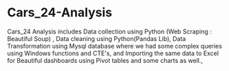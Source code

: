 # Cars_24-Analysis
Cars_24 Analysis includes Data collection using Python (Web Scraping : Beautiful Soup) , Data cleaning using Python(Pandas Lib), Data Transformation using Mysql database where we had some complex queries using Windows functions and CTE's, and Importing the same data to Excel for Beautiful dashboards using Pivot tables and some charts as well.,
